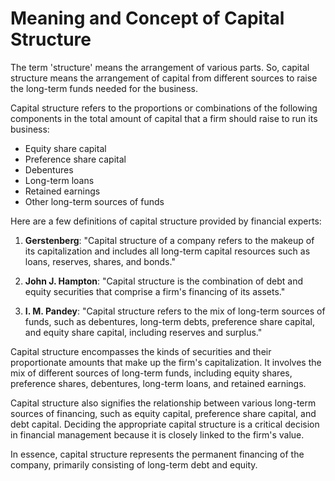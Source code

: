 # Meaning and Concept of Capital Structure

The term 'structure' means the arrangement of various parts. So, capital structure means the arrangement of capital from different sources to raise the long-term funds needed for the business.

Capital structure refers to the proportions or combinations of the following components in the total amount of capital that a firm should raise to run its business:

- Equity share capital
- Preference share capital
- Debentures
- Long-term loans
- Retained earnings
- Other long-term sources of funds

Here are a few definitions of capital structure provided by financial experts:

1. **Gerstenberg**: "Capital structure of a company refers to the makeup of its capitalization and includes all long-term capital resources such as loans, reserves, shares, and bonds."

2. **John J. Hampton**: "Capital structure is the combination of debt and equity securities that comprise a firm's financing of its assets."

3. **I. M. Pandey**: "Capital structure refers to the mix of long-term sources of funds, such as debentures, long-term debts, preference share capital, and equity share capital, including reserves and surplus."

Capital structure encompasses the kinds of securities and their proportionate amounts that make up the firm's capitalization. It involves the mix of different sources of long-term funds, including equity shares, preference shares, debentures, long-term loans, and retained earnings.

Capital structure also signifies the relationship between various long-term sources of financing, such as equity capital, preference share capital, and debt capital. Deciding the appropriate capital structure is a critical decision in financial management because it is closely linked to the firm's value.

In essence, capital structure represents the permanent financing of the company, primarily consisting of long-term debt and equity.
